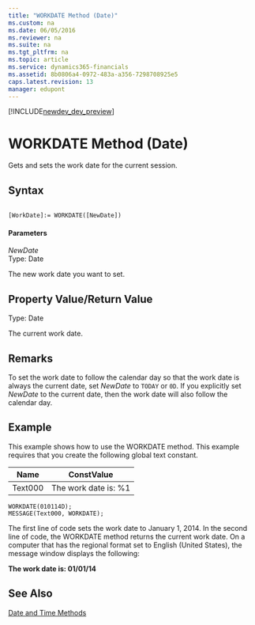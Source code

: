 ```yaml
---
title: "WORKDATE Method (Date)"
ms.custom: na
ms.date: 06/05/2016
ms.reviewer: na
ms.suite: na
ms.tgt_pltfrm: na
ms.topic: article
ms.service: dynamics365-financials
ms.assetid: 8b0806a4-0972-483a-a356-7298708925e5
caps.latest.revision: 13
manager: edupont
---
```


[!INCLUDE[newdev_dev_preview](../includes/newdev_dev_preview.md)]

# WORKDATE Method (Date)
Gets and sets the work date for the current session.  

## Syntax  

```  

[WorkDate]:= WORKDATE([NewDate])  
```  

#### Parameters  
 *NewDate*  
 Type: Date  

 The new work date you want to set.  

## Property Value/Return Value  
 Type: Date  

 The current work date.  

## Remarks  
<!--NAV
If you do not set a value for the *NewDate* parameter, then the method returns the work date that is specified by the **Set Work Date** option on the **Application** menu ![Application Menu button in menu bar](media/ApplicationMenuIcon.png "ApplicationMenuIcon") in the [!INCLUDE[nav_windows](../includes/nav_windows_md.md)]. If there is no work date selected,  then the current system date is returned.  
-->

 To set the work date to follow the calendar day so that the work date is always the current date, set *NewDate* to `TODAY` or `0D`. If you explicitly set *NewDate* to the current date, then the work date will also follow the calendar day.  

## Example  
 This example shows how to use the WORKDATE method. This example requires that you create the following global text constant.  

|Name|ConstValue|  
|----------|----------------|  
|Text000|The work date is: %1|  

```  
WORKDATE(010114D);  
MESSAGE(Text000, WORKDATE);  
```  

 The first line of code sets the work date to January 1, 2014. In the second line of code, the WORKDATE method returns the current work date. On a computer that has the regional format set to English \(United States\), the message window displays the following:  

 **The work date is: 01/01/14**  

## See Also  
 [Date and Time Methods](devenv-Date-and-Time-Methods.md)
